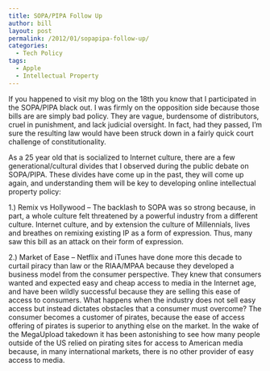 ```yaml
---
title: SOPA/PIPA Follow Up
author: bill
layout: post
permalink: /2012/01/sopapipa-follow-up/
categories:
  - Tech Policy
tags:
  - Apple
  - Intellectual Property
---
```

If you happened to visit my blog on the 18th you know that I participated in the SOPA/PIPA black out. I was firmly on the opposition side because those bills are are simply bad policy. They are vague, burdensome of distributors, cruel in punishment, and lack judicial oversight. In fact, had they passed, I&#8217;m sure the resulting law would have been struck down in a fairly quick court challenge of constitutionality.

As a 25 year old that is socialized to Internet culture, there are a few generational/cultural divides that I observed during the public debate on SOPA/PIPA. These divides have come up in the past, they will come up again, and understanding them will be key to developing online intellectual property policy:

1.) Remix vs Hollywood &#8211; The backlash to SOPA was so strong because, in part, a whole culture felt threatened by a powerful industry from a different culture. Internet culture, and by extension the culture of Millennials, lives and breathes on remixing existing IP as a form of expression. Thus, many saw this bill as an attack on their form of expression.

2.) Market of Ease &#8211; Netflix and iTunes have done more this decade to curtail piracy than law or the RIAA/MPAA because they developed a business model from the consumer perspective. They knew that consumers wanted and expected easy and cheap access to media in the Internet age, and have been wildly successful because they are selling this ease of access to consumers. What happens when the industry does not sell easy access but instead dictates obstacles that a consumer must overcome? The consumer becomes a customer of pirates, because the ease of access offering of pirates is superior to anything else on the market. In the wake of the MegaUpload takedown it has been astonishing to see how many people outside of the US relied on pirating sites for access to American media because, in many international markets, there is no other provider of easy access to media.